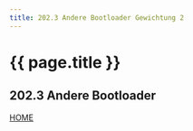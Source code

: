 ```yaml
---
title: 202.3 Andere Bootloader Gewichtung 2
---
```


# {{ page.title }}

## 202.3 Andere Bootloader

[HOME](./)
